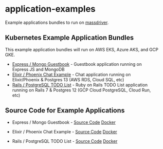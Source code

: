# application-examples

Example applications bundles to run on [massdriver](https://massdriver.cloud).

## Kubernetes Example Application Bundles

This example application bundles will run on AWS EKS, Azure AKS, and GCP GKE.

- [Express / Mongo Guestbook](./k8s/express-mongo-guestbook/) - Guestbook application running on Express JS and MongoDB
- [Elixir / Phoenix Chat Example](./k8s/phoenix-chat-example) - Chat application running on Elixir/Phoenix & Postgres 13 (AWS RDS, Cloud SQL, etc)
- [Rails / PostgreSQL TODO List](./gcp/cloud-run-postgresql) - Ruby on Rails TODO List application running on Rails 7 & Postgres 12 (GCP Cloud PostgreSQL, Cloud Run, etc)

## Source Code for Example Applications

- Express / Mongo Guestbook - [Source Code](https://github.com/massdriver-cloud/express-mongo-guestbook) [Docker](https://hub.docker.com/repository/docker/massdrivercloud/express-mongo-guestbook)

- Elixir / Phoenix Chat Example - [Source Code](https://github.com/massdriver-cloud/phoenix-chat-example) [Docker](https://hub.docker.com/repository/docker/massdrivercloud/phoenix-chat-example)

- Rails / PostgreSQL TODO List - [Source Code](https://github.com/massdriver-cloud/rails-postgresSQL-todolist) [Docker](https://hub.docker.com/repository/docker/massdrivercloud/rails-postgresql-example)
